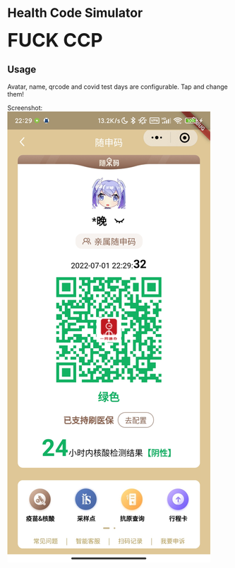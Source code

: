 # Health Code Simulator

<div style="font-size: 3em; font-weight: bold;">FUCK CCP</div>

## Usage

Avatar, name, qrcode and covid test days are configurable. Tap and change them!

Screenshot:
![screenshot](https://github.com/hasbai/health_code/blob/master/screenshot.jpg)